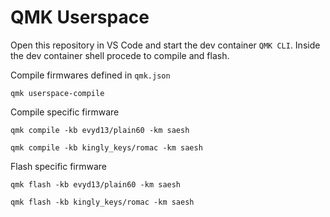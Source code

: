 # QMK Userspace

Open this repository in VS Code and start the dev container `QMK CLI`. Inside the dev container shell
procede to compile and flash.

Compile firmwares defined in `qmk.json`

```
qmk userspace-compile
```

Compile specific firmware

```
qmk compile -kb evyd13/plain60 -km saesh
```

```
qmk compile -kb kingly_keys/romac -km saesh
```

Flash specific firmware

```
qmk flash -kb evyd13/plain60 -km saesh
```

```
qmk flash -kb kingly_keys/romac -km saesh
```
